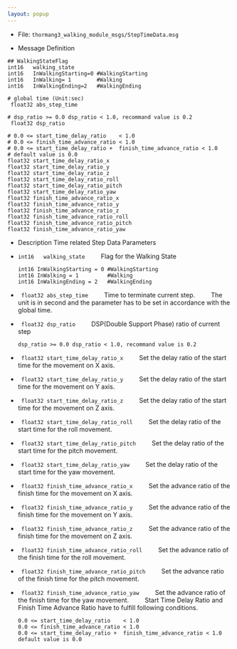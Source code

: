 ```yaml
---
layout: popup
---
```


- File: `thormang3_walking_module_msgs/StepTimeData.msg`

- Message Definition
 ```
 ## WalkingStateFlag
 int16   walking_state
 int16   InWalkingStarting=0 #WalkingStarting
 int16   InWalking= 1        #Walking
 int16   InWalkingEnding=2   #WalkingEnding

 # global time (Unit:sec)
  float32 abs_step_time

 # dsp_ratio >= 0.0 dsp_ratio < 1.0, recommand value is 0.2
  float32 dsp_ratio

 # 0.0 <= start_time_delay_ratio    < 1.0
 # 0.0 <= finish_time_advance_ratio < 1.0
 # 0.0 <= start_time_delay_ratio +  finish_time_advance_ratio < 1.0
 # default value is 0.0
 float32 start_time_delay_ratio_x
 float32 start_time_delay_ratio_y
 float32 start_time_delay_ratio_z
 float32 start_time_delay_ratio_roll
 float32 start_time_delay_ratio_pitch
 float32 start_time_delay_ratio_yaw
 float32 finish_time_advance_ratio_x
 float32 finish_time_advance_ratio_y
 float32 finish_time_advance_ratio_z
 float32 finish_time_advance_ratio_roll
 float32 finish_time_advance_ratio_pitch
 float32 finish_time_advance_ratio_yaw
 ```

- Description
Time related Step Data Parameters
&emsp;

* `int16   walking_state`
&emsp;&emsp; Flag for the Walking State
     ```
    int16 InWalkingStarting = 0 #WalkingStarting
    int16 InWalking = 1         #Walking
    int16 InWalkingEnding = 2   #WalkingEnding
     ```

* ` float32 abs_step_time`
&emsp;&emsp; Time to terminate current step.
&emsp;&emsp; The unit is in second and the parameter has to be set in accordance with the global time.

* ` float32 dsp_ratio`
&emsp;&emsp; DSP(Double Support Phase) ratio of current step
     ```
    dsp_ratio >= 0.0 dsp_ratio < 1.0, recommand value is 0.2
     ```

* ` float32 start_time_delay_ratio_x`
&emsp;&emsp; Set the delay ratio of the start time for the movement on X axis.

* ` float32 start_time_delay_ratio_y`
&emsp;&emsp; Set the delay ratio of the start time for the movement on Y axis.

* ` float32 start_time_delay_ratio_z`
&emsp;&emsp; Set the delay ratio of the start time for the movement on Z axis.

* ` float32 start_time_delay_ratio_roll`
&emsp;&emsp; Set the delay ratio of the start time for the roll movement.

* ` float32 start_time_delay_ratio_pitch`
&emsp;&emsp; Set the delay ratio of the start time for the pitch movement.

* ` float32 start_time_delay_ratio_yaw`
&emsp;&emsp; Set the delay ratio of the start time for the yaw movement.

* ` float32 finish_time_advance_ratio_x`
&emsp;&emsp; Set the advance ratio of the finish time for the movement on X axis.

* ` float32 finish_time_advance_ratio_y`
&emsp;&emsp; Set the advance ratio of the finish time for the movement on Y axis.

* ` float32 finish_time_advance_ratio_z`
&emsp;&emsp; Set the advance ratio of the finish time for the movement on Z axis.

* ` float32 finish_time_advance_ratio_roll`
&emsp;&emsp; Set the advance ratio of the finish time for the roll movement.

* ` float32 finish_time_advance_ratio_pitch`
&emsp;&emsp; Set the advance ratio of the finish time for the pitch movement.

* ` float32 finish_time_advance_ratio_yaw`
&emsp;&emsp; Set the advance ratio of the finish time for the yaw movement.
&emsp;&emsp; Start Time Delay Ratio and Finish Time Advance Ratio have to fulfill following conditions.
     ```
    0.0 <= start_time_delay_ratio    < 1.0
    0.0 <= finish_time_advance_ratio < 1.0
    0.0 <= start_time_delay_ratio +  finish_time_advance_ratio < 1.0
    default value is 0.0
     ```





